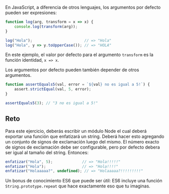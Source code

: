En JavaScript, a diferencia de otros lenguajes, los argumentos por defecto pueden ser expresiones:

```js
function log(arg, transform = x => x) {
    console.log(transform(arg));
}

log("Hola");                       // => "Hola"
log("Hola", y => y.toUpperCase()); // => "HOLA"
```

En este ejemplo, el valor por defecto para el argumento `transform` es la función identidad, `x => x`.

Los argumentos por defecto pueden también depender de otros argumentos.

```js
function assertEquals5(val, error = `${val} no es igual a 5!`) {
    assert.strictEqual(val, 5, error);
}

assertEquals5(3); // "3 no es igual a 5!"
```

## Reto

Para este ejercicio, deberás escribir un módulo Node el cual deberá exportar una función que enfatizará un string. Deberá hacer esto agregando un conjunto de signos de exclamación luego del mismo. El número exacto de signos de exclamación debe ser configurable, pero por defecto debera ser igual al tamaño del string. Entonces:

```js
enfatizar("Hola", 5);             // => "Hola!!!!!"
enfatizar("Hola");                // => "Hola!!!!"
enfatizar("Holaaaaa?", undefined); // => "Holaaaaa?!!!!!!!!!"
```

Un bonus de conocimiento ES6 que puede ser útil: ES6 incluye una función `String.prototype.repeat` que hace exactamente eso que tu imaginas.
